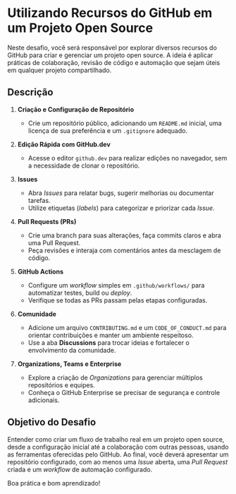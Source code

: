 # Utilizando Recursos do GitHub em um Projeto Open Source

Neste desafio, você será responsável por explorar diversos recursos do GitHub para criar e gerenciar um projeto open source. A ideia é aplicar práticas de colaboração, revisão de código e automação que sejam úteis em qualquer projeto compartilhado.

## Descrição

1. **Criação e Configuração de Repositório**

   - Crie um repositório público, adicionando um `README.md` inicial, uma licença de sua preferência e um `.gitignore` adequado.

2. **Edição Rápida com GitHub.dev**

   - Acesse o editor `github.dev` para realizar edições no navegador, sem a necessidade de clonar o repositório.

3. **Issues**

   - Abra _Issues_ para relatar bugs, sugerir melhorias ou documentar tarefas.
   - Utilize etiquetas (_labels_) para categorizar e priorizar cada _Issue_.

4. **Pull Requests (PRs)**

   - Crie uma branch para suas alterações, faça commits claros e abra uma Pull Request.
   - Peça revisões e interaja com comentários antes da mesclagem de código.

5. **GitHub Actions**

   - Configure um _workflow_ simples em `.github/workflows/` para automatizar testes, build ou _deploy_.
   - Verifique se todas as PRs passam pelas etapas configuradas.

6. **Comunidade**

   - Adicione um arquivo `CONTRIBUTING.md` e um `CODE_OF_CONDUCT.md` para orientar contribuições e manter um ambiente respeitoso.
   - Use a aba **Discussions** para trocar ideias e fortalecer o envolvimento da comunidade.

7. **Organizations, Teams e Enterprise**
   - Explore a criação de _Organizations_ para gerenciar múltiplos repositórios e equipes.
   - Conheça o GitHub Enterprise se precisar de segurança e controle adicionais.

## Objetivo do Desafio

Entender como criar um fluxo de trabalho real em um projeto open source, desde a configuração inicial até a colaboração com outras pessoas, usando as ferramentas oferecidas pelo GitHub. Ao final, você deverá apresentar um repositório configurado, com ao menos uma _Issue_ aberta, uma _Pull Request_ criada e um _workflow_ de automação configurado.

Boa prática e bom aprendizado!
